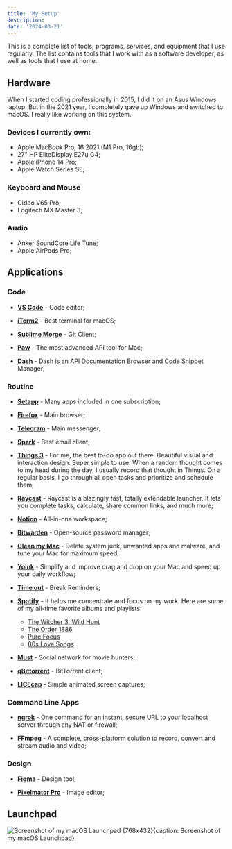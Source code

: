 ```yaml
---
title: 'My Setup'
description:
date: '2024-03-21'
---
```


This is a complete list of tools, programs, services, and equipment that I use regularly. The list contains tools that I work with as a software developer, as well as tools that I use at home.

## Hardware

When I started coding professionally in 2015, I did it on an Asus Windows laptop. But in the 2021 year, I completely gave up Windows and switched to macOS. I really like working on this system.

### Devices I currently own:

- Apple MacBook Pro, 16 2021 (M1 Pro, 16gb);
- 27" HP EliteDisplay E27u G4;
- Apple iPhone 14 Pro;
- Apple Watch Series SE;

### Keyboard and Mouse

- Cidoo V65 Pro;
- Logitech MX Master 3;

### Audio

- Anker SoundCore Life Tune;
- Apple AirPods Pro;

## Applications

### Code

- **[VS Code](https://code.visualstudio.com)** - Code editor;

- **[iTerm2](https://iterm2.com)** - Best terminal for macOS;

- **[Sublime Merge](https://www.sublimemerge.com)** - Git Client;

- **[Paw](https://paw.cloud/)** - The most advanced API tool for Mac;

- **[Dash](https://kapeli.com/dash)** - Dash is an API Documentation Browser and Code Snippet Manager;

### Routine

- **[Setapp](https://setapp.com/uk)** - Many apps included in one subscription;

- **[Firefox](https://www.mozilla.org/en-US/firefox/new/)** - Main browser;

- **[Telegram](https://telegram.org)** - Main messenger;

- **[Spark](https://sparkmailapp.com)** - Best email client;

- **[Things 3](https://culturedcode.com/things/)** - For me, the best to-do app out there. Beautiful visual and interaction design. Super simple to use. When a random thought comes to my head during the day, I usually record that thought in Things. On a regular basis, I go through all open tasks and prioritize and schedule them;

- **[Raycast](https://www.raycast.com/)** - Raycast is a blazingly fast, totally extendable launcher. It lets you complete tasks, calculate, share common links, and much more;

- **[Notion](https://www.notion.so/)** - All-in-one workspace;

- **[Bitwarden](https://bitwarden.com/)** - Open-source password manager;

- **[Clean my Mac](https://cleanmymac.com/)** - Delete system junk, unwanted apps and malware, and tune your Mac for maximum speed;

- **[Yoink](https://www.yoink.app/)** - Simplify and improve drag and drop on your Mac and speed up your daily workflow;

- **[Time out](https://apps.apple.com/us/app/time-out-break-reminders/id402592703?)** - Break Reminders;

- **[Spotify](http://spotify.com/)** - It helps me concentrate and focus on my work. Here are some of my all-time favorite albums and playlists:

  - [The Witcher 3: Wild Hunt](https://open.spotify.com/album/5GAHLnlyZGLpOSdYI1tQ3R?si=FuJG6N8ZStuxgquLUou4hw)
  - [The Order 1886](https://open.spotify.com/album/1IamuMB8i2g2vEJKNv7NFC?si=PR2212Q1QumijCuQaxtBig)
  - [Pure Focus](https://open.spotify.com/playlist/34QcxL5qjiCQQS2QxMYbOs?si=a97779c4a0404c2b)
  - [80s Love Songs](https://open.spotify.com/playlist/37i9dQZF1DXc3KygMa1OE7?si=ee952ba26d014b2f)

- **[Must](https://mustapp.com)** - Social network for movie hunters;

- **[qBittorrent](https://www.qbittorrent.org)** - BitTorrent client;

- **[LICEcap](https://www.cockos.com/licecap/)** - Simple animated screen captures;

### Command Line Apps

- **[ngrok](https://ngrok.com/)** - One command for an instant, secure URL to your localhost server through any NAT or firewall;

- **[FFmpeg](https://www.ffmpeg.org/)** - A complete, cross-platform solution to record, convert and stream audio and video;

### Design

- **[Figma](https://www.figma.com/)** - Design tool;

- **[Pixelmator Pro](https://www.pixelmator.com/pro/)** - Image editor;

## Launchpad

![Screenshot of my macOS Launchpad {768x432}{caption: Screenshot of my macOS Launchpad}](/images/uses/mac.jpg)
